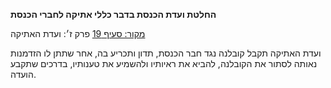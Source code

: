 **החלטת ועדת הכנסת בדבר כללי אתיקה לחברי הכנסת**

[מקור: סעיף 19](https://he.wikisource.org/wiki/כללי_אתיקה_לחברי_הכנסת#סעיף_19)
פרק ז׳: ועדת האתיקה

ועדת האתיקה תקבל קובלנה נגד חבר הכנסת, תדון ותכריע בה, אחר שתתן לו הזדמנות נאותה לסתור את הקובלנה, להביא את ראיותיו ולהשמיע את טענותיו, בדרכים שתקבע הועדה.